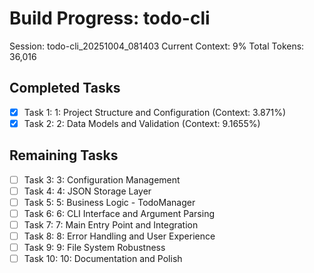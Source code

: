 # Build Progress: todo-cli
Session: todo-cli_20251004_081403
Current Context: 9%
Total Tokens: 36,016

## Completed Tasks
- [x] Task 1: 1: Project Structure and Configuration (Context: 3.871%)
- [x] Task 2: 2: Data Models and Validation (Context: 9.1655%)

## Remaining Tasks
- [ ] Task 3: 3: Configuration Management
- [ ] Task 4: 4: JSON Storage Layer
- [ ] Task 5: 5: Business Logic - TodoManager
- [ ] Task 6: 6: CLI Interface and Argument Parsing
- [ ] Task 7: 7: Main Entry Point and Integration
- [ ] Task 8: 8: Error Handling and User Experience
- [ ] Task 9: 9: File System Robustness
- [ ] Task 10: 10: Documentation and Polish
